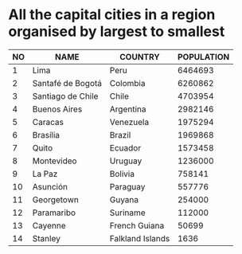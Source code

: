 # All the capital cities in a region organised by largest to smallest
| NO | NAME | COUNTRY | POPULATION |
| --- | --- | --- |--- |
| 1 | Lima | Peru | 6464693 |
| 2 | Santafé de Bogotá | Colombia | 6260862 |
| 3 | Santiago de Chile | Chile | 4703954 |
| 4 | Buenos Aires | Argentina | 2982146 |
| 5 | Caracas | Venezuela | 1975294 |
| 6 | Brasília | Brazil | 1969868 |
| 7 | Quito | Ecuador | 1573458 |
| 8 | Montevideo | Uruguay | 1236000 |
| 9 | La Paz | Bolivia | 758141 |
| 10 | Asunción | Paraguay | 557776 |
| 11 | Georgetown | Guyana | 254000 |
| 12 | Paramaribo | Suriname | 112000 |
| 13 | Cayenne | French Guiana | 50699 |
| 14 | Stanley | Falkland Islands | 1636 |
